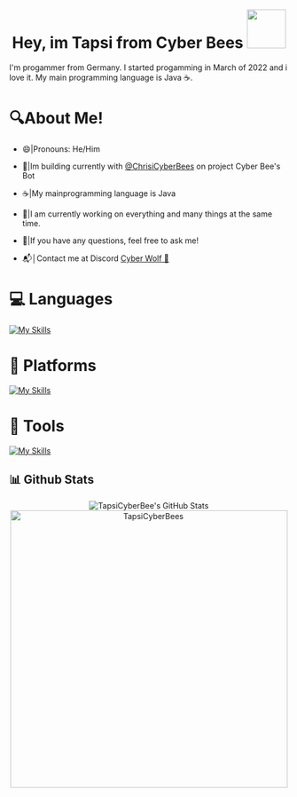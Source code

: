 <h1 align="center">Hey, im Tapsi from Cyber Bees <img src="https://media.discordapp.net/attachments/1036757682121605221/1036760243620814868/bee-icon-png-8.jpg" width="70px" height="70px"> </h1>

I'm progammer from Germany. I started progamming in March of 2022 and i love it. My main programming language is Java ☕.

# 🔍About Me!

 - 😄|Pronouns: He/Him

 - 🐝|Im building currently with [@ChrisiCyberBees](https://github.com/ChrisiCyberBee) on project Cyber Bee's Bot
 
 - ☕|My mainprogramming language is Java

 - 🔭|I am currently working on everything and many things at the same time.

 - 💭|If you have any questions, feel free to ask me!

 - 📬│Contact me at Discord [Cyber Wolf 🐺](https://discord.com/users/891679737590738985)

 # 💻 Languages
 
 [![My Skills](https://skillicons.dev/icons?i=java,js,ts,sqlite)](https://skillicons.dev)

 # 🚀 Platforms
 
 [![My Skills](https://skillicons.dev/icons?i=discord,bots)](https://skillicons.dev)
 
 # 🧰 Tools
 
 [![My Skills](https://skillicons.dev/icons?i=idea,vscode)](https://skillicons.dev)

## 📊 Github Stats

<div align="center">
<img src="https://github-readme-stats.vercel.app/api?username=tapsicyberbees&show_icons=true&theme=dark&icon_color=48842d&title_color=48842d&text_color=ffffff&border_color=48842d" alt="TapsiCyberBee's GitHub Stats">
</div>

<div align="center">
<img align="center" width=500 src="https://github-readme-stats.vercel.app/api/top-langs/?username=tapsicyberbees&count_private=true&theme=dark&icon_color=48842d&title_color=48842d&text_color=ffffff&border_color=48842d" alt="TapsiCyberBees">
</div>
